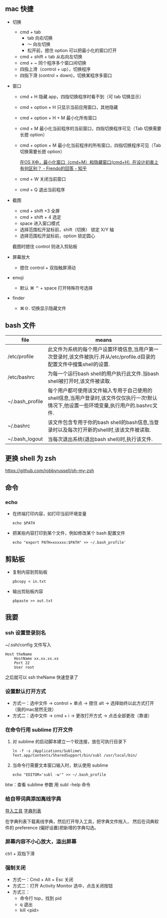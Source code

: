 ## mac 快捷

- 切换

	* cmd + tab
		* tab 向右切换
		* ～ 向左切换
		* 松开前，摁住 option 可以把最小化的窗口打开
	* cmd + shift + tab 从右向左切换
	* cmd + ~ 同个程序多个窗口间切换
	* 四指上滑（control + up），切换程序
	* 四指下滑 (control + down)，切换某程序多窗口

- 窗口

	* cmd + H 隐藏 app，四指切换程序时看不到（可 tab 切换显示）
	* cmd + option + H 只显示当前应用窗口，其他隐藏
	* cmd + option + H + M 最小化所有窗口
	* cmd + M 最小化当前程序的当前窗口，四指切换程序可见（Tab 切换需要长摁 option）
	* cmd + option + M 最小化当前程序的所有窗口，四指切换程序可见（Tab 切换需要长摁 option）
	
		[在OS X中，最小化窗口（cmd+M）和隐藏窗口(cmd+H）在设计初衷上有何区别？ - Frendo的回答 - 知乎](https://www.zhihu.com/question/19966890/answer/143035156)

	* cmd + W 关闭当前窗口
	* cmd + Q 退出当前程序

- 截图

	* cmd + shift +3 全屏
	* cmd + shift + 4 选定
	* space 进入窗口模式
	* 选择范围松开鼠标前，shift（切换） 锁定 X/Y 轴
	* 选择范围松开鼠标前，option 锁定圆心

	截图时摁住 control 则进入剪贴板

- 屏幕放大
	
	* 摁住 control + 双指触屏滑动

- emoji
	
	* 默认 ⌘ ⌃ + space 打开特殊符号选择

- finder
	
	+ ⌘⇧. 切换显示隐藏文件
	
## bash 文件

file  | means
------------- | -------------
/etc/profile | 此文件为系统的每个用户设置环境信息,当用户第一次登录时,该文件被执行.并从/etc/profile.d目录的配置文件中搜集shell的设置.
/etc/bashrc | 为每一个运行bash shell的用户执行此文件.当bash shell被打开时,该文件被读取.
~/.bash_profile | 每个用户都可使用该文件输入专用于自己使用的shell信息,当用户登录时,该文件仅仅执行一次!默认情况下,他设置一些环境变量,执行用户的.bashrc文件.
~/.bashrc | 该文件包含专用于你的bash shell的bash信息,当登录时以及每次打开新的shell时,该该文件被读取.
~/.bash_logout | 当每次退出系统(退出bash shell)时,执行该文件.

## 更换 shell 为 zsh

https://github.com/robbyrussell/oh-my-zsh

## 命令

### echo

- 在终端打印内容，如打印当前环境变量

	```
	echo $PATH
	```

- 把某些内容打印到某个文件，例如修改某个 bash 配置文件

	```
	echo "export PATH=xxxxxx:$PATH" >> ~/.bash_profile'
	```

## 剪贴板

- 复制内容到剪贴板

	```
	pbcopy < in.txt
	```

- 输出剪贴板内容

	```
	pbpaste >> out.txt
	```

## 我要

### ssh 设置登录别名

~/.ssh/config 文件写入

	Host theName
   		HostName xx.xx.xx.xx
   		Port 22
   		User root

之后就可以 ssh theName 快速登录了

### 设置默认打开方式

- 方式一：选中文件 -> control + 单点 -> 摁住 alt -> 选择始终以此方式打开（我的mac居然无效）
- 方式二：选中文件 -> cmd + i -> 更改打开方式 -> 点击全部更改（靠谱）

### 在命令行用 sublime 打开文件

1. 对 sublime 的启动脚本建立一个软连接，放在可执行目录下

	```
	ln -f -s /Applications/Sublime\ Text.app/Contents/SharedSupport/bin/subl /usr/local/bin/
	```

2. 当命令行需要文本窗口输入时，默认使用 sublime

	```
	echo "EDITOR='subl -w'" >> ~/.bash_profile
	```

btw：查看 sublime 参数 用 subl -help 命令

### 给自带词典添加离线字典

[导入工具](https://github.com/jjgod/mac-dictionary-kit)
[字典列表](http://abloz.com/huzheng/stardict-dic/zh_CN/)

在字典列表下载离线字典，然后打开导入工具，把字典文件拖入，
然后在词典软件的 preference (偏好设置)把新增的字典勾选。

### 屏幕内容不小心放大，溢出屏幕

ctrl + 双指下滑


### 强制关闭

- 方式一：Cmd + Alt + Esc 关闭
- 方式二：打开 Activity Monitor 选中，点击关闭按钮
- 方式三：
	+ 命令行 top，找到 pid
	+ q 退出
	+ kill \<pid>
